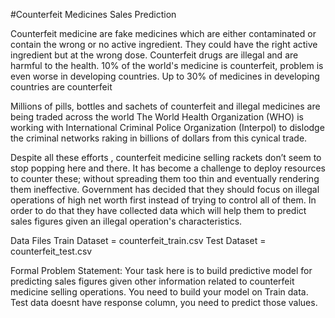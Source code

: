 #Counterfeit Medicines Sales Prediction

Counterfeit medicine are fake medicines which are either contaminated or contain the wrong or no active ingredient. They could have the right active ingredient but at the wrong dose. Counterfeit drugs are illegal and are harmful to the health. 10% of the world's medicine is counterfeit, problem is even worse in developing countries. Up to 30% of medicines in developing countries are counterfeit 

Millions of pills, bottles and sachets of counterfeit and illegal medicines are being traded across the world The World Health Organization (WHO) is working with International Criminal Police Organization (Interpol) to dislodge the criminal networks raking in billions of dollars from this
cynical trade.

Despite all these efforts , counterfeit medicine selling rackets don’t seem to stop popping here and there. It has become a challenge to deploy resources to counter these; without spreading them too thin and eventually rendering them ineffective. Government has decided that they should focus on illegal operations of high net worth first instead of trying to control all of them. In order to do that they have collected data which will help them to predict sales figures given an illegal operation's characteristics.

Data Files
Train Dataset = counterfeit_train.csv
Test Dataset = counterfeit_test.csv

Formal Problem Statement:
Your task here is to build predictive model for predicting sales figures given other information related to counterfeit medicine selling operations. You need to build your model on Train data. Test data doesnt have response column, you need to predict those values. 
